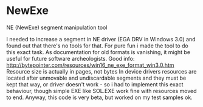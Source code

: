 # NewExe
NE (NewExe) segment manipulation tool

I needed to increase a segment in NE driver (EGA.DRV in Windows 3.0) and found out that there's no tools for that. For pure fun i made the tool to do this exact task. As documentation for old formats is vanishing, it might be useful for future software archeologists.
Good info: http://bytepointer.com/resources/win16_ne_exe_format_win3.0.htm
Resource size is actually in pages, not bytes
In device drivers resources are located after unmovable and undiscardable segments and they must be kept that way, or driver doesn't work - so i had to implement this exact behaviour, though simple EXE like SOL.EXE work fine with resources moved to end.
Anyway, this code is very beta, but worked on my test samples ok.
